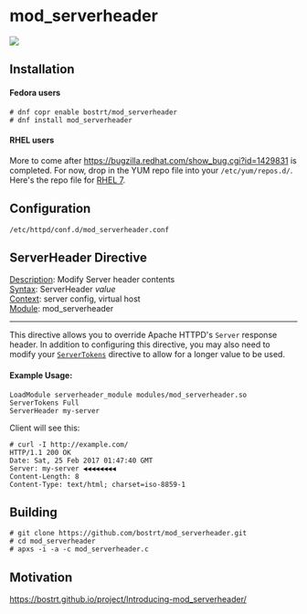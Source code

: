 # mod_serverheader
<a href="https://copr.fedorainfracloud.org/coprs/bostrt/mod_serverheader/package/mod_serverheader/"><img src="https://copr.fedorainfracloud.org/coprs/bostrt/mod_serverheader/package/mod_serverheader/status_image/last_build.png" /></a>

## Installation

#### Fedora users
```
# dnf copr enable bostrt/mod_serverheader
# dnf install mod_serverheader
```
#### RHEL users
More to come after <https://bugzilla.redhat.com/show_bug.cgi?id=1429831> is completed.
For now, drop in the YUM repo file into your `/etc/yum/repos.d/`. Here's the repo file for [RHEL 7](https://copr.fedorainfracloud.org/coprs/bostrt/mod_serverheader/repo/epel-7/bostrt-mod_serverheader-epel-7.repo).


## Configuration

`/etc/httpd/conf.d/mod_serverheader.conf`

## ServerHeader Directive 

[Description](https://httpd.apache.org/docs/2.4/mod/directive-dict.html#Description): Modify Server header contents  
[Syntax](https://httpd.apache.org/docs/2.4/mod/directive-dict.html#Syntax): ServerHeader *value*  
[Context](https://httpd.apache.org/docs/2.4/mod/directive-dict.html#Context): server config, virtual host  
[Module](https://httpd.apache.org/docs/2.4/mod/directive-dict.html#Module): mod_serverheader  

-----------

This directive allows you to override Apache HTTPD's `Server` response header. In addition to configuring this directive, you may also need to modify your [`ServerTokens`](https://httpd.apache.org/docs/2.4/mod/core.html#servertokens) directive to allow for a longer value to be used.

#### Example Usage:
```
LoadModule serverheader_module modules/mod_serverheader.so
ServerTokens Full
ServerHeader my-server
```

Client will see this:
```
# curl -I http://example.com/
HTTP/1.1 200 OK
Date: Sat, 25 Feb 2017 01:47:40 GMT
Server: my-server ◀◀◀◀◀◀◀◀
Content-Length: 8
Content-Type: text/html; charset=iso-8859-1
```

## Building
```
# git clone https://github.com/bostrt/mod_serverheader.git
# cd mod_serverheader
# apxs -i -a -c mod_serverheader.c
```

## Motivation

https://bostrt.github.io/project/Introducing-mod_serverheader/
